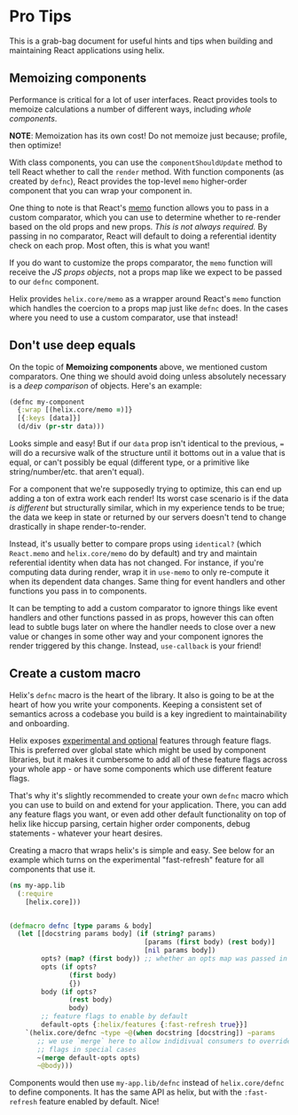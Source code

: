 # Pro Tips

This is a grab-bag document for useful hints and tips when building and
maintaining React applications using helix.


## Memoizing components

Performance is critical for a lot of user interfaces. React provides tools to
memoize calculations a number of different ways, including _whole components_.

**NOTE**: Memoization has its own cost! Do not memoize just because; profile, 
then optimize!

With class components, you can use the `componentShouldUpdate` method to
tell React whether to call the `render` method. With function components (as
created by `defnc`), React provides the top-level `memo` higher-order component
that you can wrap your component in.

One thing to note is that React's [memo](https://reactjs.org/docs/react-api.html#reactmemo)
function allows you to pass in a custom comparator, which you can use to
determine whether to re-render based on the old props and new props. _This is
not always required._ By passing in no comparator, React will default to doing a
referential identity check on each prop. Most often, this is what you want!

If you do want to customize the props comparator, the `memo` function will
receive the _JS props objects_, not a props map like we expect to be passed to
our `defnc` component.

Helix provides `helix.core/memo` as a wrapper around React's `memo` function
which handles the coercion to a props map just like `defnc` does. In the cases
where you need to use a custom comparator, use that instead!


## Don't use deep equals

On the topic of **Memoizing components** above, we mentioned custom comparators.
One thing we should avoid doing unless absolutely necessary is a _deep
comparison_ of objects. Here's an example:

```clojure
(defnc my-component
  {:wrap [(helix.core/memo =)]}
  [{:keys [data]}]
  (d/div (pr-str data)))
```

Looks simple and easy! But if our `data` prop isn't identical to the previous,
`=` will do a recursive walk of the structure until it bottoms out in a value
that is equal, or can't possibly be equal (different type, or a primitive like
string/number/etc. that aren't equal).

For a component that we're supposedly trying to optimize, this can end up adding
a ton of extra work each render! Its worst case scenario is if the data _is
different_ but structurally similar, which in my experience tends to be true;
the data we keep in state or returned by our servers doesn't tend to change
drastically in shape render-to-render.

Instead, it's usually better to compare props using `identical?` (which
`React.memo` and `helix.core/memo` do by default) and try and maintain
referential identity when data has not changed. For instance, if you're
computing data during render, wrap it in `use-memo` to only re-compute it when
its dependent data changes. Same thing for event handlers and other functions
you pass in to components.

It can be tempting to add a custom comparator to ignore things like event
handlers and other functions passed in as props, however this can often lead to
subtle bugs later on where the handler needs to close over a new value or
changes in some other way and your component ignores the render triggered by
this change. Instead, `use-callback` is your friend!


## Create a custom macro

Helix's `defnc` macro is the heart of the library. It also is going to be at the
heart of how you write your components. Keeping a consistent set of semantics
across a codebase you build is a key ingredient to maintainability and
onboarding.

Helix exposes [experimental and optional](./experiments.md) features through
feature flags. This is preferred over global state which might be used by
component libraries, but it makes it cumbersome to add all of these feature
flags across your whole app - or have some components which use different
feature flags.

That's why it's slightly recommended to create your own `defnc` macro which you
can use to build on and extend for your application. There, you can add any
feature flags you want, or even add other default functionality on top of helix
like hiccup parsing, certain higher order components, debug statements - 
whatever your heart desires.

Creating a macro that wraps helix's is simple and easy. See below for an example
which turns on the experimental "fast-refresh" feature for all components that
use it.


```clojure
(ns my-app.lib
  (:require
    [helix.core]))


(defmacro defnc [type params & body]
  (let [[docstring params body] (if (string? params)
                                  [params (first body) (rest body)]
                                  [nil params body])
        opts? (map? (first body)) ;; whether an opts map was passed in
        opts (if opts?
               (first body)
               {})
        body (if opts?
               (rest body)
               body)
        ;; feature flags to enable by default
        default-opts {:helix/features {:fast-refresh true}}]
    `(helix.core/defnc ~type ~@(when docstring [docstring]) ~params
       ;; we use `merge` here to allow indidivual consumers to override feature
       ;; flags in special cases
       ~(merge default-opts opts)
       ~@body)))
```

Components would then use `my-app.lib/defnc` instead of `helix.core/defnc` to
define components. It has the same API as helix, but with the `:fast-refresh`
feature enabled by default. Nice!
